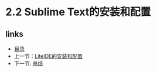 # 2.2 Sublime Text的安装和配置


## links  
  * [目录](<preface.md>)
  * 上一节：[LiteIDE的安装和配置](02.1.md)
  * 下一节: [总结](02.3.md)
